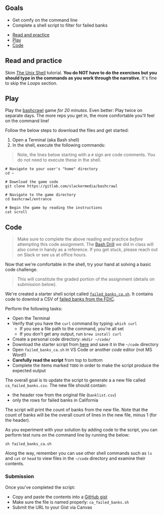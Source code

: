 ## Goals

* Get comfy on the command line
* Complete a shell script to filter for failed banks

- [Read and practice](#read-and-practice)
- [Play](#play)
- [Code](#code)

## Read and practice

Skim [The Unix Shell][] tutorial. **You do NOT have to do the exercises but you should type in the commands as you work through the narrative.**  It's fine to skip the *Loops* section.

## Play

 Play the [bashcrawl](https://gitlab.com/slackermedia/bashcrawl) game *for 20 minutes*. Even better: Play twice on separate days. The more reps you get in, the more comfortable you'll feel on the command line!
 
 Follow the below steps to download the files and get started:

1. Open a Terminal (aka Bash shell)
1. In the shell, execute the following commands: 

> Note, the lines below starting with a `#` sign are code comments. You do not need to execute these in the shell.

```
# Navigate to your user's "home" directory
cd ~

# Download the game code
git clone https://gitlab.com/slackermedia/bashcrawl

# Navigate to the game directory
cd bashcrawl/entrance

# Begin the game by reading the instructions
cat scroll
```

## Code

> Make sure to complete the above reading and practice *before* attempting this code assignment. The [Bash Drill](/exercises/bash_drill.md) we did in class will also come in handy as a reference.  If you get stuck, please reach out on Slack or see us at office hours.

Now that we're comfortable in the shell, try your hand at solving a basic code challenge.

> This will constitute the graded portion of the assignment (details on submission below).

We're created a starter shell script called [`failed_banks_ca.sh`](/code/failed_banks_ca_.sh). It contains code to
downlod a CSV of [failed banks from the FDIC](https://www.fdic.gov/resources/resolutions/bank-failures/failed-bank-list/).

Perform the following tasks:

* Open the Terminal
* Verify that you have the `curl` command by typing: `which curl`
  * If you see a file path to the command, you're all set
  * If you don't get any output, run `brew install curl`
* Create a personal code directory: `mkdir ~/code/`
* Download the starter script from [here](/code/failed_banks_ca_.sh) and save it in the `~/code` directory
* Open `failed_banks_ca.sh` in VS Code or another *code* editor (not MS Word!)
* **Carefully read the script** from top to bottom
* Complete the items marked `TODO` in order to make the script produce the expected output

The overall goal is to update the script to generate a a new file called `ca_failed_banks.csv`. The new file should contain:

* the header row from the original file (`banklist.csv`)
* only the rows for failed banks in California

The script will print the count of banks from the new file. Note that the count of banks will be the overall count of lines in the new file, minus 1 (for the header).

As you experiment with your solution by adding code to the script, you can perform test runs on the command line by running the below:

```
sh failed_banks_ca.sh
```

Along the way, remember you can use other shell commands such as `ls` and `cat` or `head` to view files in the `~/code` directory and examine their contents.

### Submission

Once you've completed the script:

* Copy and paste the contents into a [GitHub gist](https://docs.github.com/en/free-pro-team@latest/github/writing-on-github/creating-gists#creating-a-gist)
* Make sure the file is named properly: `ca_failed_banks.sh`
* Submit the URL to your Gist via Canvas


[CLI cheatsheet]: https://www.git-tower.com/blog/command-line-cheat-sheet/
[The Unix Shell]: http://swcarpentry.github.io/shell-novice/
